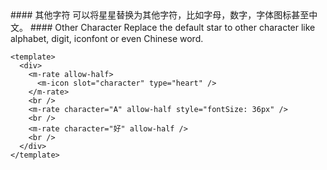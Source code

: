 <cn>
#### 其他字符
可以将星星替换为其他字符，比如字母，数字，字体图标甚至中文。
</cn>

<us>
#### Other Character
Replace the default star to other character like alphabet, digit, iconfont or even Chinese word.
</us>

```vue
<template>
  <div>
    <m-rate allow-half>
      <m-icon slot="character" type="heart" />
    </m-rate>
    <br />
    <m-rate character="A" allow-half style="fontSize: 36px" />
    <br />
    <m-rate character="好" allow-half />
    <br />
  </div>
</template>
```
